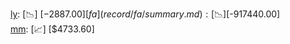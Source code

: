 [ly](record/ly/summary.md): [📉] [$-2887.00]  
[fa](record/fa/summary.md): [📉] [$-917440.00]  
[mm](record/mm/summary.md): [📈] [$4733.60]  
